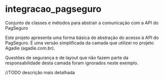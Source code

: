 # integracao_pagseguro
Conjunto de classes e métodos para abstrair a comunicação com a API do PagSeguro

Este projeto apresenta uma forma básica de abstração do acesso à API do PagSeguro.
É uma versão simplificada da camada que utilizei no projeto Agadie (agadie.com.br).

Questões de segurança e de layout que não fazem parte da responsabilidade desta camada foram ignorados neste exemplo.

//TODO descrição mais detalhada
